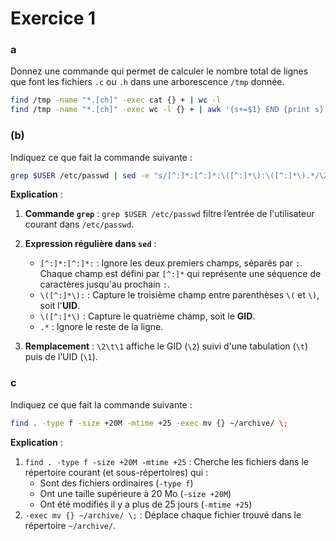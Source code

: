 # Exercice 1

### a
Donnez une commande qui permet de calculer le nombre total de lignes que font les fichiers `.c` ou `.h` dans une arborescence `/tmp` donnée.

```bash
find /tmp -name "*.[ch]" -exec cat {} + | wc -l
find /tmp -name "*.[ch]" -exec wc -l {} + | awk '{s+=$1} END {print s}'
```

### (b)
Indiquez ce que fait la commande suivante :

```bash
grep $USER /etc/passwd | sed -e "s/[^:]*:[^:]*:\([^:]*\):\([^:]*\).*/\2\t\1/"
```

**Explication** :
1. **Commande `grep`** : `grep $USER /etc/passwd` filtre l’entrée de l'utilisateur courant dans `/etc/passwd`.
2. **Expression régulière dans `sed`** :
   - `[^:]*:[^:]*:` : Ignore les deux premiers champs, séparés par `:`. Chaque champ est défini par `[^:]*` qui représente une séquence de caractères jusqu'au prochain `:`.
   - `\([^:]*\):` : Capture le troisième champ entre parenthèses `\(` et `\)`, soit l'**UID**.
   - `\([^:]*\)` : Capture le quatrième champ, soit le **GID**.
   - `.*` : Ignore le reste de la ligne.

3. **Remplacement** : `\2\t\1` affiche le GID (`\2`) suivi d'une tabulation (`\t`) puis de l’UID (`\1`).

### c
Indiquez ce que fait la commande suivante :

```bash
find . -type f -size +20M -mtime +25 -exec mv {} ~/archive/ \;
```

**Explication** :
1. `find . -type f -size +20M -mtime +25` : Cherche les fichiers dans le répertoire courant (et sous-répertoires) qui :
   - Sont des fichiers ordinaires (`-type f`)
   - Ont une taille supérieure à 20 Mo (`-size +20M`)
   - Ont été modifiés il y a plus de 25 jours (`-mtime +25`)
2. `-exec mv {} ~/archive/ \;` : Déplace chaque fichier trouvé dans le répertoire `~/archive/`.
